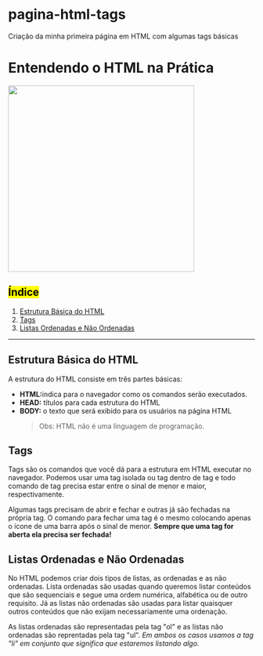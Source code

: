 # pagina-html-tags
Criação da minha primeira página em HTML com algumas tags básicas


<html><!DOCTYPE html>
    <head>
        <title>Meu primeiro HTML</title> 
    </head>
    <body>
        <h1><fontcolor= blue>Entendendo o HTML na Prática</h1>
        <img width="380" src="https://itea.asia/wp-content/uploads/2020/10/html-css-1.png"/>
        <h2><mark>Índice</mark></h2>
        <ol>
            <li><a href="#Estrutura">Estrutura Básica do HTML</a></li>
            <li><a href="#Tags">Tags</a></li>
            <li><a href="#Listas">Listas Ordenadas e Não Ordenadas</a></li>
        </ol>
        <hr/>
        <h2 id="Estrutura">Estrutura Básica do HTML</h2>
        <p> A estrutura do HTML consiste em três partes básicas:</p>
        <ul>
            <li><strong>HTML:</strong>indica para o navegador como os comandos serão executados.</li> 
            <li><strong>HEAD:</strong> títulos para cada estrutura do HTML</li>
            <li><strong>BODY:</strong> o texto que será exibido para os usuários na página HTML</li>
            <blockquote>Obs: HTML não é uma linguagem de programação.</blockquote>
        </ul>
        <h2 id="Tags">Tags</h2>
        <p> Tags são os comandos que você dá para a estrutura em HTML executar no navegador. Podemos usar uma tag isolada ou tag dentro de tag e todo comando de tag precisa estar entre o sinal de menor e maior, respectivamente.</p>
        <p> Algumas tags precisam de abrir e fechar e outras já são fechadas na própria tag. O comando para fechar uma tag é o mesmo colocando apenas o ícone de uma barra após o sinal de menor. <strong>Sempre que uma tag for aberta ela precisa ser fechada!</strong></p>
        <h2 id="Listas">Listas Ordenadas e Não Ordenadas</h2>
        <p> No HTML podemos criar dois tipos de listas, as ordenadas e as não ordenadas. Lista ordenadas são usadas quando queremos listar conteúdos que são sequenciais e segue uma ordem numérica, alfabética ou de outro requisito. Já as listas não ordenadas são usadas para listar quaisquer outros conteúdos que não exijam necessariamente uma ordenação.</p>
        <p> As listas ordenadas são representadas pela tag "ol" e as listas não ordenadas são reprentadas pela tag "ul". <i>Em ambos os casos usamos a tag "li" em conjunto que significa que estaremos listando algo.</i></p> 
    </body>
</html>

